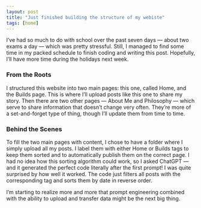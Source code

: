 ```yaml
---
layout: post
title: "Just finished building the structure of my webiste"
tags: [home]
---
```


I’ve had so much to do with school over the past seven days — about two exams a day — which was pretty stressful. Still, I managed to find some time in my packed schedule to finish coding and writing this post. Hopefully, I’ll have more time during the holidays next week.

### From the Roots

I structured this website into two main pages: this one, called Home, and the Builds page. This is where I’ll upload posts like this one to share my story.
Then there are two other pages — About Me and Philosophy — which serve to share information that doesn’t change very often. They’re more of a set-and-forget type of thing, though I’ll update them from time to time.

### Behind the Scenes

To fill the two main pages with content, I chose to have a folder where I simply upload all my posts. I label them with either Home or Builds tags to keep them sorted and to automatically publish them on the correct page.
I had no idea how this sorting algorithm could work, so I asked ChatGPT — and it generated the perfect code literally after the first prompt! I was quite surprised by how well it worked.
The code just filters all posts with the corresponding tag and sorts them by date in reverse order.

I’m starting to realize more and more that prompt engineering combined with the ability to upload and transfer data might be the next big thing.
